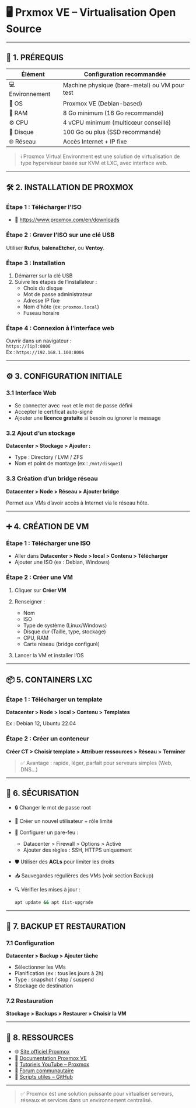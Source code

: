 # 🖥️ Prxmox VE – Virtualisation Open Source

---

## 🔧 1. PRÉREQUIS

| Élément        | Configuration recommandée       |
|----------------|----------------------------------|
| 💻 Environnement | Machine physique (bare-metal) ou VM pour test |
| 🧱 OS           | Proxmox VE (Debian-based)       |
| 🧠 RAM          | 8 Go minimum (16 Go recommandé) |
| ⚙️ CPU          | 4 vCPU minimum (multicœur conseillé) |
| 💾 Disque       | 100 Go ou plus (SSD recommandé) |
| 🌐 Réseau       | Accès Internet + IP fixe        |

> ℹ️ Proxmox Virtual Environment est une solution de virtualisation de type hyperviseur basée sur KVM et LXC, avec interface web.

---

## 🛠️ 2. INSTALLATION DE PROXMOX

### Étape 1 : Télécharger l’ISO

- 🔗 https://www.proxmox.com/en/downloads

### Étape 2 : Graver l’ISO sur une clé USB

Utiliser **Rufus**, **balenaEtcher**, ou **Ventoy**.

### Étape 3 : Installation

1. Démarrer sur la clé USB
2. Suivre les étapes de l’installateur :
   - Choix du disque
   - Mot de passe administrateur
   - Adresse IP fixe
   - Nom d’hôte (ex: `proxmox.local`)
   - Fuseau horaire

### Étape 4 : Connexion à l’interface web

Ouvrir dans un navigateur :  
`https://[ip]:8006`  
Ex : `https://192.168.1.100:8006`

---

## ⚙️ 3. CONFIGURATION INITIALE

### 3.1 Interface Web

- Se connecter avec `root` et le mot de passe défini
- Accepter le certificat auto-signé
- Ajouter une **licence gratuite** si besoin ou ignorer le message

### 3.2 Ajout d’un stockage

**Datacenter > Stockage > Ajouter :**
- Type : Directory / LVM / ZFS
- Nom et point de montage (ex : `/mnt/disque1`)

### 3.3 Création d’un bridge réseau

**Datacenter > Node > Réseau > Ajouter bridge**

Permet aux VMs d’avoir accès à Internet via le réseau hôte.

---

## ➕ 4. CRÉATION DE VM

### Étape 1 : Télécharger une ISO

- Aller dans **Datacenter > Node > local > Contenu > Télécharger**
- Ajouter une ISO (ex : Debian, Windows)

### Étape 2 : Créer une VM

1. Cliquer sur **Créer VM**
2. Renseigner :
   - Nom
   - ISO
   - Type de système (Linux/Windows)
   - Disque dur (Taille, type, stockage)
   - CPU, RAM
   - Carte réseau (bridge configuré)

3. Lancer la VM et installer l’OS

---

## 📦 5. CONTAINERS LXC

### Étape 1 : Télécharger un template

**Datacenter > Node > local > Contenu > Templates**

Ex : Debian 12, Ubuntu 22.04

### Étape 2 : Créer un conteneur

**Créer CT > Choisir template > Attribuer ressources > Réseau > Terminer**

> ✅ Avantage : rapide, léger, parfait pour serveurs simples (Web, DNS...)

---

## 🔐 6. SÉCURISATION

- 🔒 Changer le mot de passe root
- 👥 Créer un nouvel utilisateur + rôle limité
- 📜 Configurer un pare-feu :
  - Datacenter > Firewall > Options > Activé
  - Ajouter des règles : SSH, HTTPS uniquement

- 🛡️ Utiliser des **ACLs** pour limiter les droits
- 📥 Sauvegardes régulières des VMs (voir section Backup)
- 🔍 Vérifier les mises à jour :
  ```bash
  apt update && apt dist-upgrade
  ```

---

## 💾 7. BACKUP ET RESTAURATION

### 7.1 Configuration

**Datacenter > Backup > Ajouter tâche**

- Sélectionner les VMs
- Planification (ex : tous les jours à 2h)
- Type : snapshot / stop / suspend
- Stockage de destination

### 7.2 Restauration

**Stockage > Backups > Restaurer > Choisir la VM**

---

## 📎 8. RESSOURCES

- 🌐 [Site officiel Proxmox](https://www.proxmox.com/)
- 📘 [Documentation Proxmox VE](https://pve.proxmox.com/wiki/Main_Page)
- 🎥 [Tutoriels YouTube – Proxmox](https://www.youtube.com/results?search_query=proxmox+tutoriel)
- 💬 [Forum communautaire](https://forum.proxmox.com/)
- 🔧 [Scripts utiles – GitHub](https://github.com/freddan88/proxmox-scripts)

---

> ✅ Proxmox est une solution puissante pour virtualiser serveurs, réseaux et services dans un environnement centralisé.